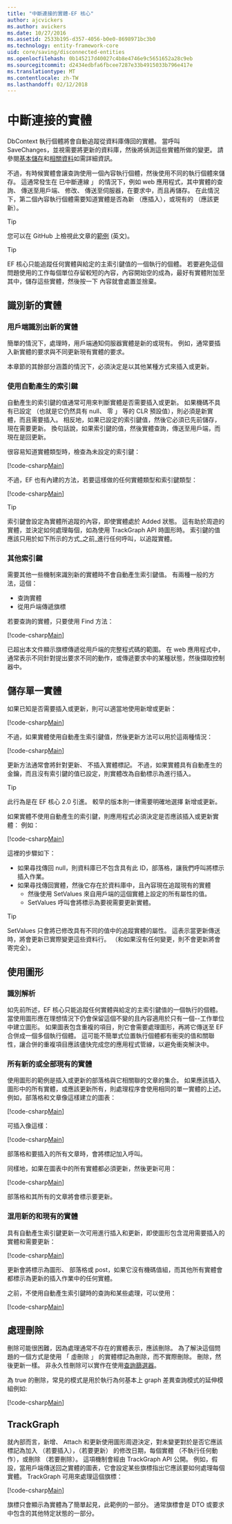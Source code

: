 ```yaml
---
title: "中斷連接的實體-EF 核心"
author: ajcvickers
ms.author: avickers
ms.date: 10/27/2016
ms.assetid: 2533b195-d357-4056-b0e0-8698971bc3b0
ms.technology: entity-framework-core
uid: core/saving/disconnected-entities
ms.openlocfilehash: 0b145217d40027c4b8e4746e9c5651652a28c9eb
ms.sourcegitcommit: d2434edbfa6fbcee7287e33b4915033b796e417e
ms.translationtype: MT
ms.contentlocale: zh-TW
ms.lasthandoff: 02/12/2018
---
```

# <a name="disconnected-entities"></a>中斷連接的實體

DbContext 執行個體將會自動追蹤從資料庫傳回的實體。 當呼叫 SaveChanges，並視需要將更新的資料庫，然後將偵測這些實體所做的變更。 請參閱[基本儲存](basic.md)和[相關資料](related-data.md)如需詳細資訊。

不過，有時候實體會讓查詢使用一個內容執行個體，然後使用不同的執行個體來儲存。 這通常發生在 已中斷連線 」 的情況下，例如 web 應用程式，其中實體的查詢、 傳送至用戶端、 修改、 傳送至伺服器，在要求中，而且再儲存。 在此情況下，第二個內容執行個體需要知道實體是否為新 （應插入），或現有的 （應該更新）。

> [!TIP]  
> 您可以在 GitHub 上檢視此文章的[範例](https://github.com/aspnet/EntityFramework.Docs/tree/master/samples/core/Saving/Saving/Disconnected/) \(英文\)。

> [!TIP]
> EF 核心只能追蹤任何實體與給定的主索引鍵值的一個執行的個體。 若要避免這個問題使用的工作每個單位存留較短的內容，內容開始空的成為，最好有實體附加至其中，儲存這些實體，然後按一下 內容就會處置並捨棄。

## <a name="identifying-new-entities"></a>識別新的實體

### <a name="client-identifies-new-entities"></a>用戶端識別出新的實體

簡單的情況下，處理時，用戶端通知伺服器實體是新的或現有。 例如，通常要插入新實體的要求與不同更新現有實體的要求。

本章節的其餘部分涵蓋的情況下，必須決定是以其他某種方式來插入或更新。

### <a name="with-auto-generated-keys"></a>使用自動產生的索引鍵

自動產生的索引鍵的值通常可用來判斷實體是否需要插入或更新。 如果機碼不具有已設定 （也就是它仍然具有 null、 零 」 等的 CLR 預設值），則必須是新實體，而且需要插入。 相反地，如果已設定的索引鍵值，然後它必須已先前儲存，現在需要更新。 換句話說，如果索引鍵的值，然後實體查詢，傳送至用戶端，而現在是回更新。

很容易知道實體類型時，檢查為未設定的索引鍵：

[!code-csharp[Main](../../../samples/core/Saving/Saving/Disconnected/Sample.cs#IsItNewSimple)]

不過，EF 也有內建的方法，若要這樣做的任何實體類型和索引鍵類型：

[!code-csharp[Main](../../../samples/core/Saving/Saving/Disconnected/Sample.cs#IsItNewGeneral)]

> [!TIP]  
> 索引鍵會設定為實體所追蹤的內容，即使實體處於 Added 狀態。 這有助於周遊的實體，並決定如何處理每個，如為使用 TrackGraph API 時圖形時。 索引鍵的值應該只用於如下所示的方式_之前_進行任何呼叫，以追蹤實體。

### <a name="with-other-keys"></a>其他索引鍵

需要其他一些機制來識別新的實體時不會自動產生索引鍵值。 有兩種一般的方法，這個：
 * 查詢實體
 * 從用戶端傳遞旗標

若要查詢的實體，只要使用 Find 方法：

[!code-csharp[Main](../../../samples/core/Saving/Saving/Disconnected/Sample.cs#IsItNewQuery)]

已超出本文件顯示旗標傳遞從用戶端的完整程式碼的範圍。 在 web 應用程式中，通常表示不同針對提出要求不同的動作，或傳遞要求中的某種狀態，然後擷取控制器中。

## <a name="saving-single-entities"></a>儲存單一實體

如果已知是否需要插入或更新，則可以適當地使用新增或更新：

[!code-csharp[Main](../../../samples/core/Saving/Saving/Disconnected/Sample.cs#InsertAndUpdateSingleEntity)]

不過，如果實體使用自動產生索引鍵值，然後更新方法可以用於這兩種情況：

[!code-csharp[Main](../../../samples/core/Saving/Saving/Disconnected/Sample.cs#InsertOrUpdateSingleEntity)]

更新方法通常會將針對更新、 不插入實體標記。 不過，如果實體具有自動產生的金鑰，而且沒有索引鍵的值已設定，則實體改為自動標示為進行插入。

> [!TIP]  
> 此行為是在 EF 核心 2.0 引進。 較早的版本則一律需要明確地選擇 新增或更新。

如果實體不使用自動產生的索引鍵，則應用程式必須決定是否應該插入或更新實體： 例如：

[!code-csharp[Main](../../../samples/core/Saving/Saving/Disconnected/Sample.cs#InsertOrUpdateSingleEntityWithFind)]

這裡的步驟如下：
* 如果尋找傳回 null，則資料庫已不包含具有此 ID，部落格，讓我們呼叫將標示插入作業。
* 如果尋找傳回實體，然後它存在於資料庫中，且內容現在追蹤現有的實體
  * 然後使用 SetValues 來自用戶端的這個實體上設定的所有屬性的值。
  * SetValues 呼叫會將標示為要視需要更新實體。

> [!TIP]  
> SetValues 只會將已修改具有不同的值中的追蹤實體的屬性。 這表示當更新傳送時，將會更新已實際變更這些資料行。 （和如果沒有任何變更，則不會更新將會寄完全）。

## <a name="working-with-graphs"></a>使用圖形

### <a name="identity-resolution"></a>識別解析

如先前所述，EF 核心只能追蹤任何實體與給定的主索引鍵值的一個執行的個體。 當使用圖形應在理想情況下仍會保留這個不變的且內容適用於只有一個--工作單位中建立圖形。 如果圖表包含重複的項目，則它會需要處理圖形，再將它傳送至 EF 合併成一個多個執行個體。 這可能不簡單式位置執行個體都有衝突的值和關聯性，讓合併的重複項目應該儘快完成您的應用程式管線，以避免衝突解決中。

### <a name="all-newall-existing-entities"></a>所有新的或全部現有的實體

使用圖形的範例是插入或更新的部落格與它相關聯的文章的集合。 如果應該插入圖形中的所有實體，或應該更新所有，則處理程序會使用相同的單一實體的上述。 例如，部落格和文章像這樣建立的圖表：

[!code-csharp[Main](../../../samples/core/Saving/Saving/Disconnected/Sample.cs#CreateBlogAndPosts)]

可插入像這樣：

[!code-csharp[Main](../../../samples/core/Saving/Saving/Disconnected/Sample.cs#InsertGraph)]

部落格和要插入的所有文章時，會將標記加入呼叫。

同樣地，如果在圖表中的所有實體都必須更新，然後更新可用：

[!code-csharp[Main](../../../samples/core/Saving/Saving/Disconnected/Sample.cs#UpdateGraph)]

部落格和其所有的文章將會標示要更新。

### <a name="mix-of-new-and-existing-entities"></a>混用新的和現有的實體

具有自動產生索引鍵更新一次可用進行插入和更新，即使圖形包含混用需要插入的實體和需要更新：

[!code-csharp[Main](../../../samples/core/Saving/Saving/Disconnected/Sample.cs#InsertOrUpdateGraph)]

更新會將標示為圖形、 部落格或 post，如果它沒有機碼值組，而其他所有實體會都標示為更新的插入作業中的任何實體。

之前，不使用自動產生索引鍵時的查詢和某些處理，可以使用：

[!code-csharp[Main](../../../samples/core/Saving/Saving/Disconnected/Sample.cs#InsertOrUpdateGraphWithFind)]

## <a name="handling-deletes"></a>處理刪除

刪除可能很困難，因為處理通常不存在的實體表示，應該刪除。 為了解決這個問題的一個方式是使用 「 虛刪除 」 的實體標記為刪除，而不實際刪除。 刪除，然後更新一樣。 非永久性刪除可以實作在使用[查詢篩選器](xref:core/querying/filters)。

為 true 的刪除，常見的模式是用於執行為何基本上 graph 差異查詢模式的延伸模組例如: 

[!code-csharp[Main](../../../samples/core/Saving/Saving/Disconnected/Sample.cs#InsertUpdateOrDeleteGraphWithFind)]

## <a name="trackgraph"></a>TrackGraph

就內部而言，新增、 Attach 和更新使用圖形周遊決定，對未變更對於是否它應該標記為加入 （若要插入），（若要更新） 的修改日期，每個實體 （不執行任何動作），或刪除 （若要刪除）。 這項機制會經由 TrackGraph API 公開。 例如，假設，當用戶端傳送回之實體的圖表，它會設定某些旗標指出它應該要如何處理每個實體。 TrackGraph 可用來處理這個旗標：

[!code-csharp[Main](../../../samples/core/Saving/Saving/Disconnected/Sample.cs#TrackGraph)]

旗標只會顯示為實體為了簡單起見，此範例的一部分。 通常旗標會是 DTO 或要求中包含的其他特定狀態的一部分。
